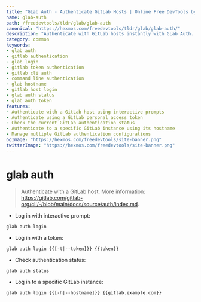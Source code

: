 ```yaml
---
title: "GLab Auth - Authenticate GitLab Hosts | Online Free DevTools by Hexmos"
name: glab-auth
path: /freedevtools/tldr/glab/glab-auth
canonical: "https://hexmos.com/freedevtools/tldr/glab/glab-auth/"
description: "Authenticate with GitLab hosts instantly with GLab Auth. Manage authentication tokens, check status and connect to specific instances with this command-line tool. Free online tool, no registration required."
category: common
keywords:
- glab auth
- gitlab authentication
- glab login
- gitlab token authentication
- gitlab cli auth
- command line authentication
- glab hostname
- gitlab host login
- glab auth status
- glab auth token
features:
- Authenticate with a GitLab host using interactive prompts
- Authenticate using a GitLab personal access token
- Check the current GitLab authentication status
- Authenticate to a specific GitLab instance using its hostname
- Manage multiple GitLab authentication configurations
ogImage: "https://hexmos.com/freedevtools/site-banner.png"
twitterImage: "https://hexmos.com/freedevtools/site-banner.png"
---
```


# glab auth

> Authenticate with a GitLab host.
> More information: <https://gitlab.com/gitlab-org/cli/-/blob/main/docs/source/auth/index.md>.

- Log in with interactive prompt:

`glab auth login`

- Log in with a token:

`glab auth login {{[-t|--token]}} {{token}}`

- Check authentication status:

`glab auth status`

- Log in to a specific GitLab instance:

`glab auth login {{[-h|--hostname]}} {{gitlab.example.com}}`
